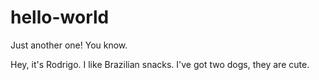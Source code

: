 # hello-world
Just another one! You know.

Hey, it's Rodrigo. I like Brazilian snacks. 
I've got two dogs, they are cute.
